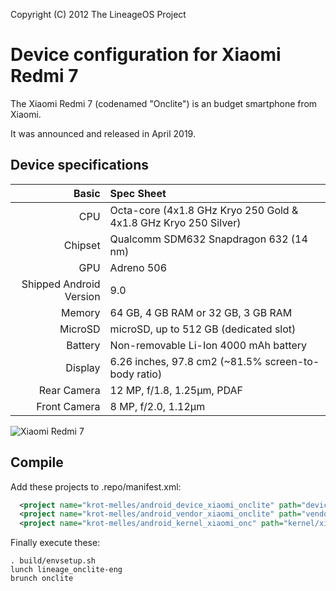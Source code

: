 Copyright (C) 2012 The LineageOS Project
 
  Device configuration for Xiaomi Redmi 7
 =========================================
 
  The Xiaomi Redmi 7 (codenamed "Onclite") is an 
budget smartphone from Xiaomi.
 
  It was announced and released in April 2019.
 
  ## Device specifications
 
  Basic   | Spec Sheet
-------:|:-------------------------
CPU     | Octa-core (4x1.8 GHz Kryo 250 Gold & 4x1.8 GHz Kryo 250 Silver)
Chipset | Qualcomm SDM632 Snapdragon 632 (14 nm)
GPU     | Adreno 506
Shipped Android Version | 9.0
Memory | 64 GB, 4 GB RAM or 32 GB, 3 GB RAM
MicroSD | microSD, up to 512 GB (dedicated slot)
Battery | Non-removable Li-Ion 4000 mAh battery
Display | 6.26 inches, 97.8 cm2 (~81.5% screen-to-body ratio)
Rear Camera  | 12 MP, f/1.8, 1.25µm, PDAF
Front Camera  |  8 MP, f/2.0, 1.12µm

![Xiaomi Redmi 7](https://i.gadgets360cdn.com/products/large/1552901002_635_redmi_7.jpg?downsize=770:*&output-quality=70&output-format=webp "Xiaomi Redmi 7")

## Compile

Add these projects to .repo/manifest.xml:

```xml
  <project name="krot-melles/android_device_xiaomi_onclite" path="device/xiaomi/onclite" remote="github" />
  <project name="krot-melles/android_vendor_xiaomi_onclite" path="vendor/xiaomi/onclite" remote="github" />
  <project name="krot-melles/android_kernel_xiaomi_onc" path="kernel/xiaomi/onclite" remote="github" />
```

Finally execute these:

```
. build/envsetup.sh
lunch lineage_onclite-eng
brunch onclite
```

 
 

 
                

 
 
  
